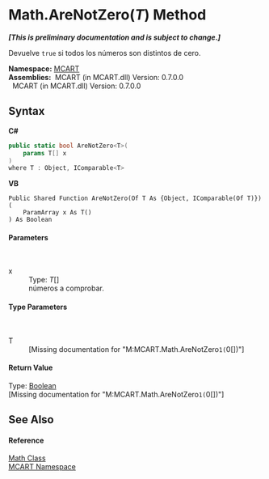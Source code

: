 # Math.AreNotZero(*T*) Method 
 _**\[This is preliminary documentation and is subject to change.\]**_

Devuelve `true` si todos los números son distintos de cero.

**Namespace:**&nbsp;<a href="89e7854f-fe6f-d208-fb0c-b17953422852">MCART</a><br />**Assemblies:**&nbsp;&nbsp;MCART (in MCART.dll) Version: 0.7.0.0<br />&nbsp;&nbsp;MCART (in MCART.dll) Version: 0.7.0.0<br />

## Syntax

**C#**<br />
``` C#
public static bool AreNotZero<T>(
	params T[] x
)
where T : Object, IComparable<T>

```

**VB**<br />
``` VB
Public Shared Function AreNotZero(Of T As {Object, IComparable(Of T)}) ( 
	ParamArray x As T()
) As Boolean
```


#### Parameters
&nbsp;<dl><dt>x</dt><dd>Type: *T*[]<br />números a comprobar.</dd></dl>

#### Type Parameters
&nbsp;<dl><dt>T</dt><dd>\[Missing <typeparam name="T"/> documentation for "M:MCART.Math.AreNotZero``1(``0[])"\]</dd></dl>

#### Return Value
Type: <a href="http://msdn2.microsoft.com/es-es/library/a28wyd50" target="_blank">Boolean</a><br />\[Missing <returns> documentation for "M:MCART.Math.AreNotZero``1(``0[])"\]

## See Also


#### Reference
<a href="f110ea19-9a5d-de5d-39e7-a5ebffb3bc2c">Math Class</a><br /><a href="89e7854f-fe6f-d208-fb0c-b17953422852">MCART Namespace</a><br />